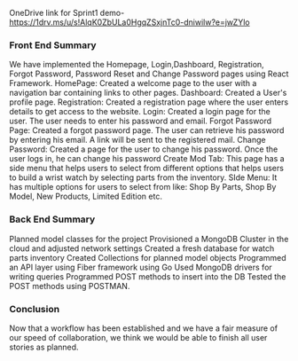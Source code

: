 OneDrive link for Sprint1 demo-
https://1drv.ms/u/s!AlqK0ZbULa0HgqZSxjnTc0-dniwilw?e=jwZYlo


### Front End Summary

We have implemented the Homepage, Login,Dashboard, Registration, Forgot Password, Password Reset and Change Password pages using React Framework.
HomePage: Created a welcome page to the user with a navigation bar containing links to other pages.
Dashboard: Created a User's profile page.
Registration: Created a registration page where the user enters details to get access to the website.
Login: Created a login page for the user. The user needs to enter his password and email.
Forgot Password Page: Created a forgot password page. The user can retrieve his password by entering his email. A link will be sent to the registered mail.
Change Password: Created a page for the user to change his password. Once the user logs in, he can change his password
Create Mod Tab: This page has a side menu that helps users to select from different options  that helps users to build a wrist watch by selecting parts from the inventory.
SIde Menu: It has multiple options for users to select from like: Shop By Parts, Shop By Model, New Products, Limited Edition etc.


### Back End Summary

Planned model classes for the project
Provisioned a MongoDB Cluster in the cloud and adjusted network settings
Created a fresh database for watch parts inventory
Created Collections for planned model objects
Programmed an API layer using Fiber framework using Go
Used MongoDB drivers for writing queries
Programmed POST methods to insert into the DB
Tested the POST methods using POSTMAN.

### Conclusion

Now that a workflow has been established and we have a fair measure of our speed of collaboration, we think we would be able to finish all user stories as planned. 
